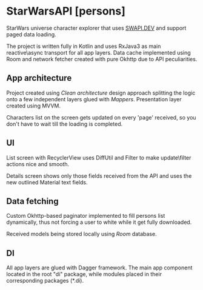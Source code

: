 # StarWarsAPI [persons]
StarWars universe character explorer that uses [SWAPI.DEV](https://swapi.dev/) and support paged data loading.

The project is written fully in Kotlin and uses RxJava3 as main reactive\async transport for all app layers. 
Data cache implemented using Room and network fetcher created with pure Okhttp due to API peculiarities.

## App architecture
Project created using *Clean architecture* design approach splitting the logic onto a few independent layers glued with *Mappers*. Presentation layer created using MVVM.

Characters list on the screen gets updated on every 'page' received, so you don't have to wait
till the loading is completed.

## UI
List screen with RecyclerView uses DiffUtil and Filter to make update\filter actions nice and smooth.

Details screen shows only those fields received from the API and uses the new outlined Material text fields.

## Data fetching
Custom Okhttp-based paginator implemented to fill persons list dynamically, thus not forcing a user to white while it get fully downloaded.

Received models being stored locally using *Room* database.

## DI
All app layers are glued with Dagger framework. The main app component located in the root "di" package, while modules placed
in their corresponding packages (*.di).

